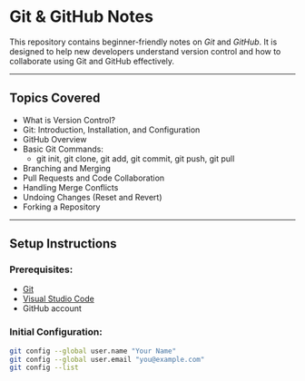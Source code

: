 # Git & GitHub Notes

This repository contains beginner-friendly notes on *Git* and *GitHub*. It is designed to help new developers understand version control and how to collaborate using Git and GitHub effectively.

---

## Topics Covered

- What is Version Control?
- Git: Introduction, Installation, and Configuration
- GitHub Overview
- Basic Git Commands:
  - git init, git clone, git add, git commit, git push, git pull
- Branching and Merging
- Pull Requests and Code Collaboration
- Handling Merge Conflicts
- Undoing Changes (Reset and Revert)
- Forking a Repository

---

## Setup Instructions

### Prerequisites:
- [Git](https://git-scm.com/downloads)
- [Visual Studio Code](https://code.visualstudio.com/)
- GitHub account

### Initial Configuration:
```bash
git config --global user.name "Your Name"
git config --global user.email "you@example.com"
git config --list
